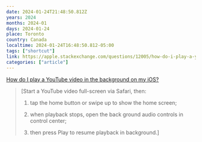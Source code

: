 ```yaml
---
date: 2024-01-24T21:48:50.812Z
years: 2024
months: 2024-01
days: 2024-01-24
place: Toronto
country: Canada
localtime: 2024-01-24T16:48:50.812-05:00
tags: ["shortcut"]
link: https://apple.stackexchange.com/questions/12005/how-do-i-play-a-youtube-video-in-the-background-on-my-ipad#12010
categories: ["article"]
---
```

[How do I play a YouTube video in the background on my iOS?](https://apple.stackexchange.com/questions/12005/how-do-i-play-a-youtube-video-in-the-background-on-my-ipad#12010)

> [Start a YouTube video full-screen via Safari, then:
> 
> 1. tap the home button or swipe up to show the home screen;
> 
> 2. when playback stops, open the back ground audio controls in control center;
> 
> 3. then press Play to resume playback in background.]
